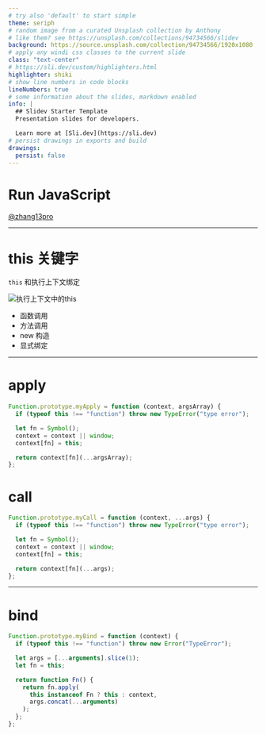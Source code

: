 ```yaml
---
# try also 'default' to start simple
theme: seriph
# random image from a curated Unsplash collection by Anthony
# like them? see https://unsplash.com/collections/94734566/slidev
background: https://source.unsplash.com/collection/94734566/1920x1080
# apply any windi css classes to the current slide
class: "text-center"
# https://sli.dev/custom/highlighters.html
highlighter: shiki
# show line numbers in code blocks
lineNumbers: true
# some information about the slides, markdown enabled
info: |
  ## Slidev Starter Template
  Presentation slides for developers.

  Learn more at [Sli.dev](https://sli.dev)
# persist drawings in exports and build
drawings:
  persist: false
---
```


# Run JavaScript

[@zhang13pro](https://github.com/zhang13pro)

---

# this 关键字

`this` 和执行上下文绑定

<div class="flex">
  <img src="/context.png" class="m-20 h-20 rounded shadow left" alt="执行上下文中的this" />

</div>

- 函数调用
- 方法调用
- new 构造
- 显式绑定

---

# apply

```js
Function.prototype.myApply = function (context, argsArray) {
  if (typeof this !== "function") throw new TypeError("type error");

  let fn = Symbol();
  context = context || window;
  context[fn] = this;

  return context[fn](...argsArray);
};
```

# call

```js
Function.prototype.myCall = function (context, ...args) {
  if (typeof this !== "function") throw new TypeError("type error");

  let fn = Symbol();
  context = context || window;
  context[fn] = this;

  return context[fn](...args);
};
```

---

# bind

```js
Function.prototype.myBind = function (context) {
  if (typeof this !== "function") throw new Error("TypeError");

  let args = [...arguments].slice(1);
  let fn = this;

  return function Fn() {
    return fn.apply(
      this instanceof Fn ? this : context,
      args.concat(...arguments)
    );
  };
};
```
